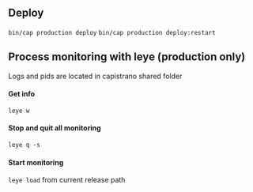 ## Deploy

`bin/cap production deploy`
`bin/cap production deploy:restart`

## Process monitoring with leye (production only)
Logs and pids  are located in capistrano shared folder

#### Get info
`leye w`

#### Stop and quit all monitoring
`leye q -s`

#### Start monitoring
`leye load` from current release path
